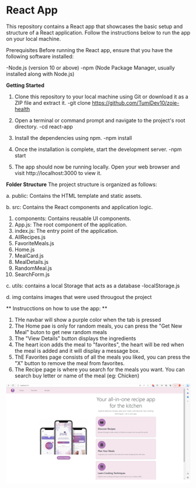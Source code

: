 # **React App**
This repository contains a React app that showcases the basic setup and structure of a React application. Follow the instructions below to run the app on your local machine.

Prerequisites
Before running the React app, ensure that you have the following software installed:

-Node.js (version 10 or above)
-npm (Node Package Manager, usually installed along with Node.js)

**Getting Started**
1. Clone this repository to your local machine using Git or download it as a ZIP file and extract it.
-git clone <https://github.com/TumiDev10/zoie-health>

2. Open a terminal or command prompt and navigate to the project's root directory.
-cd react-app

3. Install the dependencies using npm.
-npm install

4. Once the installation is complete, start the development server.
-npm start
 
5. The app should now be running locally. Open your web browser and visit http://localhost:3000 to view it.

**Folder Structure**
The project structure is organized as follows:

a. public: Contains the HTML template and static assets.

b. src: Contains the React components and application logic.
  1. components: Contains reusable UI components.
  2. App.js: The root component of the application.
  3. index.js: The entry point of the application.
  4. AllRecipes.js
  5. FavoriteMeals.js
  6. Home.js
  7. MealCard.js
  8. MealDetails.js
  9. RandomMeal.js
  10. SearchForm.js
 
 c. utils: contains a local Storage that acts as a database
 -localStorage.js

 d. img contains images that were used througout the project
 

** Instrucctions on how to use the app: **
 1. THe navbar will show a purple color when the tab is pressed
 2. The Home pae is only for random meals, you can press the "Get New Meal" buton to get new random meals
 3. The "View Details" button displays the ingredients
 4. The heart icon adds the meal to "favorites", the heart will be red when the meal is added and it will display a message box.
 5. ThE Favorites page consists of all the meals you liked, you can press the "X" button to remove the meal from favorites.
 6. The Recipe page is where you search for the meals you want. You can search buy letter or name of the meal (eg: Chicken) 

 ![Zoie Health Recipe](./src/img/Readme.png)
